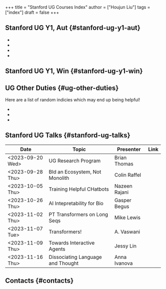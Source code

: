 +++
title = "Stanford UG Courses Index"
author = ["Houjun Liu"]
tags = ["index"]
draft = false
+++

## Stanford UG Y1, Aut {#stanford-ug-y1-aut}

-
-
-
-


## Stanford UG Y1, Win {#stanford-ug-y1-win}


## UG Other Duties {#ug-other-duties}

Here are a list of random indicies which may end up being helpful!

-
-
-


## Stanford UG Talks {#stanford-ug-talks}

| Date                                                                                         | Topic                             | Presenter     | Link |
|----------------------------------------------------------------------------------------------|-----------------------------------|---------------|------|
| <span class="timestamp-wrapper"><span class="timestamp">&lt;2023-09-20 Wed&gt;</span></span> | UG Research Program               | Brian Thomas  |      |
| <span class="timestamp-wrapper"><span class="timestamp">&lt;2023-09-28 Thu&gt;</span></span> | Bld an Ecosystem, Not Monolith    | Colin Raffel  |      |
| <span class="timestamp-wrapper"><span class="timestamp">&lt;2023-10-05 Thu&gt;</span></span> | Training Helpful CHatbots         | Nazeen Rajani |      |
| <span class="timestamp-wrapper"><span class="timestamp">&lt;2023-10-26 Thu&gt;</span></span> | AI Intepretability for Bio        | Gasper Begus  |      |
| <span class="timestamp-wrapper"><span class="timestamp">&lt;2023-11-02 Thu&gt;</span></span> | PT Transformers on Long Seqs      | Mike Lewis    |      |
| <span class="timestamp-wrapper"><span class="timestamp">&lt;2023-11-07 Tue&gt;</span></span> | Transformers!                     | A. Vaswani    |      |
| <span class="timestamp-wrapper"><span class="timestamp">&lt;2023-11-09 Thu&gt;</span></span> | Towards Interactive Agents        | Jessy Lin     |      |
| <span class="timestamp-wrapper"><span class="timestamp">&lt;2023-11-16 Thu&gt;</span></span> | Dissociating Language and Thought | Anna Ivanova  |      |


## Contacts {#contacts}
